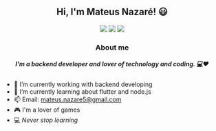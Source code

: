 <h2 align="center">Hi, I'm Mateus Nazaré! 😃 </h2>

<div align="center">
  <a href="https://www.linkedin.com/in/mateus-nazar%C3%A9-tavares-355203187/" target="_blank"><img src="https://img.shields.io/badge/LinkedIn-0077B5?style=for-the-badge&logo=linkedin&logoColor=white" target="_blank"></a>
  <a href="https://www.facebook.com/mateus.nazare.9/about" target="_blank"><img src="https://img.shields.io/badge/Facebook-1877F2?style=for-the-badge&logo=facebook&logoColor=white" target="_blank"></a>
  <a href="https://www.instagram.com/mateus_tavares11/tagged/?hl=pt-br" target="_blank"><img src="https://img.shields.io/badge/Instagram-E4405F?style=for-the-badge&logo=instagram&logoColor=white" target="_blank"></a>
</div>
<h3 align="center">About me</h3>
<h5 align="center"> I'm a backend developer and lover of technology and coding. 💻❤️ </h5>

- 🔭 I’m currently working with backend developing
- 🌱 I’m currently learning about flutter and node.js
- 📫 Email: mateus.nazare5@gmail.com
- 🎮 I'm a lover of games
- 💻 *Never stop learning*

